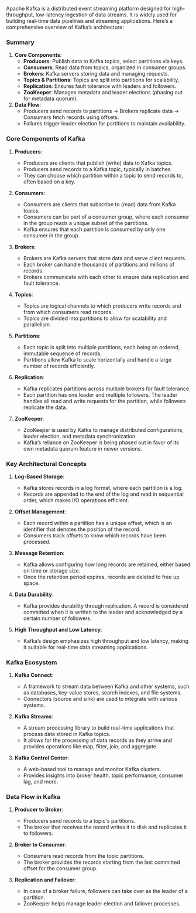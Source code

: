 Apache Kafka is a distributed event streaming platform designed for high-throughput, low-latency ingestion of data streams. It is widely used for building real-time data pipelines and streaming applications. Here’s a comprehensive overview of Kafka’s architecture:
### Summary

1. **Core Components**:
    - **Producers**: Publish data to Kafka topics, select partitions via keys.
    - **Consumers**: Read data from topics, organized in consumer groups.
    - **Brokers**: Kafka servers storing data and managing requests.
    - **Topics & Partitions**: Topics are split into partitions for scalability.
    - **Replication**: Ensures fault tolerance with leaders and followers.
    - **ZooKeeper**: Manages metadata and leader elections (phasing out for metadata quorum).
2. **Data Flow**:
    - Producers send records to partitions → Brokers replicate data → Consumers fetch records using offsets.
    - Failures trigger leader election for partitions to maintain availability.

### Core Components of Kafka

1. **Producers**:
    - Producers are clients that publish (write) data to Kafka topics.
    - Producers send records to a Kafka topic, typically in batches.
    - They can choose which partition within a topic to send records to, often based on a key.

2. **Consumers**:
    - Consumers are clients that subscribe to (read) data from Kafka topics.
    - Consumers can be part of a consumer group, where each consumer in the group reads a unique subset of the partitions.
    - Kafka ensures that each partition is consumed by only one consumer in the group.

3. **Brokers**:
    - Brokers are Kafka servers that store data and serve client requests.
    - Each broker can handle thousands of partitions and millions of records.
    - Brokers communicate with each other to ensure data replication and fault tolerance.

4. **Topics**:
    - Topics are logical channels to which producers write records and from which consumers read records.
    - Topics are divided into partitions to allow for scalability and parallelism.

5. **Partitions**:
    - Each topic is split into multiple partitions, each being an ordered, immutable sequence of records.
    - Partitions allow Kafka to scale horizontally and handle a large number of records efficiently.

6. **Replication**:
    - Kafka replicates partitions across multiple brokers for fault tolerance.
    - Each partition has one leader and multiple followers. The leader handles all read and write requests for the partition, while followers replicate the data.

7. **ZooKeeper**:
    - ZooKeeper is used by Kafka to manage distributed configurations, leader election, and metadata synchronization.
    - Kafka’s reliance on ZooKeeper is being phased out in favor of its own metadata quorum feature in newer versions.

### Key Architectural Concepts

1. **Log-Based Storage**:
    - Kafka stores records in a log format, where each partition is a log.
    - Records are appended to the end of the log and read in sequential order, which makes I/O operations efficient.

2. **Offset Management**:
    - Each record within a partition has a unique offset, which is an identifier that denotes the position of the record.
    - Consumers track offsets to know which records have been processed.

3. **Message Retention**:
    - Kafka allows configuring how long records are retained, either based on time or storage size.
    - Once the retention period expires, records are deleted to free up space.

4. **Data Durability**:
    - Kafka provides durability through replication. A record is considered committed when it is written to the leader and acknowledged by a certain number of followers.

5. **High Throughput and Low Latency**:
    - Kafka’s design emphasizes high throughput and low latency, making it suitable for real-time data streaming applications.

### Kafka Ecosystem

1. **Kafka Connect**:
    - A framework to stream data between Kafka and other systems, such as databases, key-value stores, search indexes, and file systems.
    - Connectors (source and sink) are used to integrate with various systems.

2. **Kafka Streams**:
    - A stream processing library to build real-time applications that process data stored in Kafka topics.
    - It allows for the processing of data records as they arrive and provides operations like map, filter, join, and aggregate.

3. **Kafka Control Center**:
    - A web-based tool to manage and monitor Kafka clusters.
    - Provides insights into broker health, topic performance, consumer lag, and more.

### Data Flow in Kafka

1. **Producer to Broker**:
    - Producers send records to a topic's partitions.
    - The broker that receives the record writes it to disk and replicates it to followers.

2. **Broker to Consumer**:
    - Consumers read records from the topic partitions.
    - The broker provides the records starting from the last committed offset for the consumer group.

3. **Replication and Failover**:
    - In case of a broker failure, followers can take over as the leader of a partition.
    - ZooKeeper helps manage leader election and failover processes.
